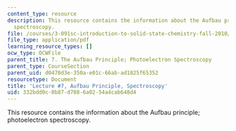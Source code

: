 ```yaml
---
content_type: resource
description: This resource contains the information about the Aufbau principle; photoelectron
  spectroscopy.
file: /courses/3-091sc-introduction-to-solid-state-chemistry-fall-2010/332bdd0c0b87d7086a0254a4cab648d4_MIT3_091SCF09_lec7.pdf
file_type: application/pdf
learning_resource_types: []
ocw_type: OCWFile
parent_title: 7. The Aufbau Principle; Photoelectron Spectroscopy
parent_type: CourseSection
parent_uid: d0470d3e-350a-e01c-66ab-ad1825f65352
resourcetype: Document
title: 'Lecture #7, Aufbau Principle, Spectroscopy'
uid: 332bdd0c-0b87-d708-6a02-54a4cab648d4
---
```

This resource contains the information about the Aufbau principle; photoelectron spectroscopy.


